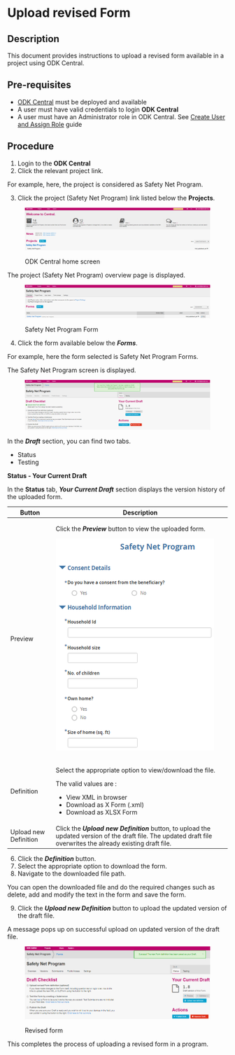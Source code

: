 # Upload revised Form

## Description

This document provides instructions to upload a revised form available in a project using ODK Central.

## Pre-requisites

* [ODK Central](https://docs.getodk.org/central-intro/) must be deployed and available
* A user must have valid credentials to login **ODK Central**
* A user must have an Administrator role in ODK Central. See [Create User and Assign Role](../../../pbms/features/administration/role-based-access-control/user-guides/assign-roles-to-users.md) guide

## Procedure

1. Login to the **ODK Central**
2. Click the relevant project link.

For example, here, the project is considered as Safety Net Program.&#x20;

3. Click the project (Safety Net Program) link listed below the **Projects**.

<figure><img src="../../../.gitbook/assets/home-page-ODK-central.png" alt=""><figcaption><p>ODK Central home screen</p></figcaption></figure>

The project (Safety Net Program) overview page is displayed.

<figure><img src="../../../.gitbook/assets/safety-net-program-form-under-project.png" alt=""><figcaption><p>Safety Net Program Form</p></figcaption></figure>

4. Click the form available below the _**Forms**_.

For example, here the form selected is Safety Net Program Forms.

The  Safety Net Program screen is displayed.

<figure><img src="../../../.gitbook/assets/safety-net-program-form.png" alt=""><figcaption></figcaption></figure>

In the _**Draft**_ section, you can find two tabs.&#x20;

* Status
* Testing

**Status - Your Current Draft**

In the **Status** tab, _**Your Current Draft**_ section displays the version history of the uploaded form. &#x20;

| Button                | Description                                                                                                                                                                                        |
| --------------------- | -------------------------------------------------------------------------------------------------------------------------------------------------------------------------------------------------- |
| Preview               | <p>Click the <em><strong>Preview</strong></em> button to view the uploaded form.</p><p><img src="../../../.gitbook/assets/safety-net-program-form (1).png" alt="" data-size="original"></p><p></p> |
| Definition            | <p>Select the appropriate option to view/download the file.</p><p>The valid values are :</p><ul><li>View XML in browser</li><li>Download as X Form (.xml)</li><li>Download as XLSX Form</li></ul>  |
| Upload new Definition | Click the _**Upload new Definition**_ button, to upload the updated version of the draft file. The updated draft file overwrites the already existing draft file.                                  |

6. Click the _**Definition**_ button.
7. Select the appropriate option to download the form.
8. Navigate to the downloaded file path.

You can open the downloaded file and do the required changes such as delete, add and modify the text in the form and save the form.&#x20;

9. Click the _**Upload new Definition**_ button to upload the updated version of the draft file.

A message pops up on successful upload on updated version of the draft file.

<figure><img src="../../../.gitbook/assets/draft-check-listODK-Central.png" alt=""><figcaption><p>Revised form</p></figcaption></figure>



This completes the process of uploading a revised form in a program.
